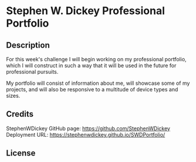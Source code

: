 # Stephen W. Dickey Professional Portfolio 

## Description

For this week's challenge I will begin working on my professional portfolio, which I will construct in such a way that it will be used in the future for professional pursuits.

My portfolio will consist of information about me, will showcase some of my projects, and will also be responsive to a multitude of device types and sizes.

## Credits

StephenWDickey
GitHub page: https://github.com/StephenWDickey
Deployment URL: https://stephenwdickey.github.io/SWDPortfolio/

## License

